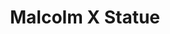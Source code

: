 ---
pid: MX77
title: Malcolm X Statue
location_transcription: Malcolm X Park
zipcode: '19143'
outside_phl: 
neighborhood: University City
age: '61'
age_range: 60-69
instagram: 
image_file_name: MX_77.jpg
proposal_transcription: 
topic: Figure,History,Human Rights,Politics
topic_summary: 0, 0, 0, 0
type: Other No Form
keywords_other: 
credit: Debie Rice
image_labels: 
twitter: 
facebook: 
permalink: "/monuments/mx77/"
layout: item-page
---